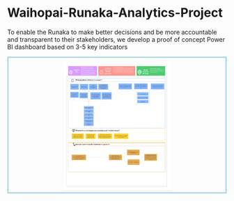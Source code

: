 # Waihopai-Runaka-Analytics-Project
To enable the Runaka to make better decisions and  be more accountable and transparent to their  stakeholders, we develop a proof of concept Power BI dashboard  based on 3-5 key indicators

<style>
 div {
   border: 3px solid lightblue;
   text-align: center;
   padding-top:10px;
 }
</style>

<div>
  <img src="/Portfolio_project/PersonaDefinition.png" width=50% height=auto>
</div>
